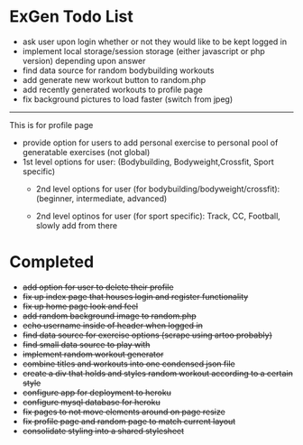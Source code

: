 # ExGen Todo List

- ask user upon login whether or not they would like to be kept logged in
- implement local storage/session storage (either javascript or php version) depending upon answer
- find data source for random bodybuilding workouts
- add generate new workout button to random.php
- add recently generated workouts to profile page
- fix background pictures to load faster (switch from jpeg)


---
This is for profile page 
- provide option for users to add personal exercise to personal pool of generatable exercises (not global)
-  1st level options for user:
      (Bodybuilding, Bodyweight,Crossfit, Sport specific)
   - 2nd level options for user (for bodybuilding/bodyweight/crossfit):
      (beginner, intermediate, advanced)

   - 2nd level optinos for user (for sport specific):
       Track, CC, Football, slowly add from there 


# Completed
- ~~add option for user to delete their profile~~
- ~~fix up index page that houses login and register functionality~~
- ~~fix up home page look and feel~~
- ~~add random background image to random.php~~
- ~~echo username inside of header when logged in~~
- ~~find data source for exercise options (scrape using artoo probably)~~
- ~~find small data source to play with~~
- ~~implement random workout generator~~
- ~~combine titles and workouts into one condensed json file~~
- ~~create a div that holds and styles random workout according to a certain style~~
- ~~configure app for deployment to heroku~~
- ~~configure mysql database for heroku~~
- ~~fix pages to not move elements around on page resize~~
- ~~fix profile page and random page to match current layout~~
- ~~consolidate styling into a shared stylesheet~~